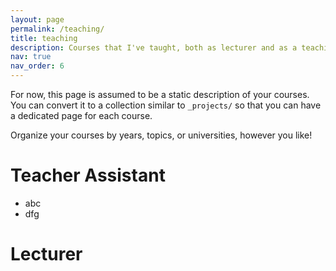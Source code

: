```yaml
---
layout: page
permalink: /teaching/
title: teaching
description: Courses that I've taught, both as lecturer and as a teaching assistant.
nav: true
nav_order: 6
---
```


For now, this page is assumed to be a static description of your courses. You can convert it to a collection similar to `_projects/` so that you can have a dedicated page for each course.

Organize your courses by years, topics, or universities, however you like!

# Teacher Assistant

- abc
- dfg

# Lecturer



